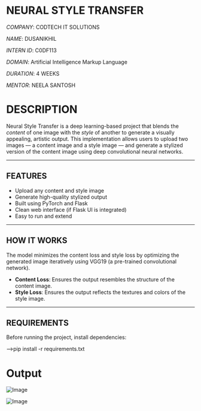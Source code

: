 # NEURAL STYLE TRANSFER
*COMPANY*: CODTECH IT SOLUTIONS

*NAME*: DUSANIKHIL

*INTERN ID*: C0DF113

*DOMAIN*: Artificial Intelligence Markup Language

*DURATION*: 4 WEEKS

*MENTOR*: NEELA SANTOSH



#  DESCRIPTION

Neural Style Transfer is a deep learning-based project that blends the *content* of one image with the *style* of another to generate a visually appealing, artistic output. This implementation allows users to upload two images — a content image and a style image — and generate a stylized version of the content image using deep convolutional neural networks.

---

##  FEATURES

- Upload any content and style image
- Generate high-quality stylized output
- Built using PyTorch and Flask
- Clean web interface (if Flask UI is integrated)
- Easy to run and extend

---

##  HOW IT WORKS

The model minimizes the content loss and style loss by optimizing the generated image iteratively using VGG19 (a pre-trained convolutional network).

- **Content Loss**: Ensures the output resembles the structure of the content image.
- **Style Loss**: Ensures the output reflects the textures and colors of the style image.

---

##  REQUIREMENTS

Before running the project, install dependencies:

-->pip install -r requirements.txt

# Output

![Image](https://github.com/user-attachments/assets/74109470-6dc5-474d-8ee8-a6eef0098735)

![Image](https://github.com/user-attachments/assets/d975fd7b-1ada-4f2d-9ac7-db0371aaf1ea)
